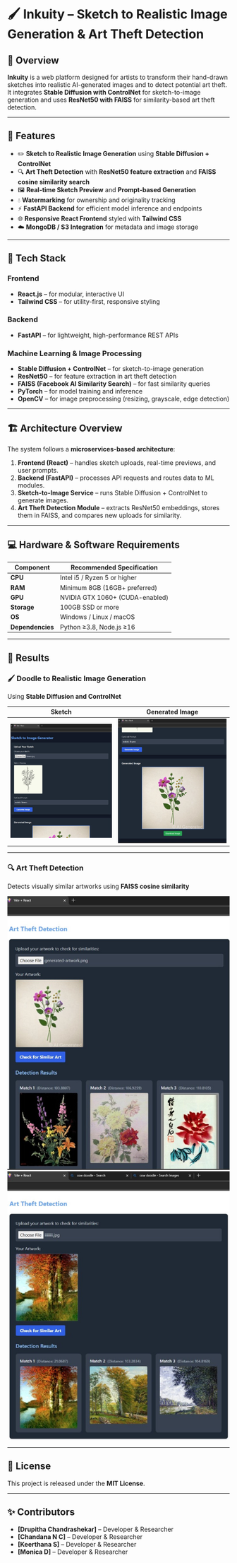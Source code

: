 # 🖌️ Inkuity – Sketch to Realistic Image Generation & Art Theft Detection

## 🎨 Overview  
**Inkuity** is a web platform designed for artists to transform their hand-drawn sketches into realistic AI-generated images and to detect potential art theft.  
It integrates **Stable Diffusion with ControlNet** for sketch-to-image generation and uses **ResNet50 with FAISS** for similarity-based art theft detection.

---

## 🚀 Features
- ✏️ **Sketch to Realistic Image Generation** using **Stable Diffusion + ControlNet**
- 🔍 **Art Theft Detection** with **ResNet50 feature extraction** and **FAISS cosine similarity search**
- 🖼️ **Real-time Sketch Preview** and **Prompt-based Generation**
- 💧 **Watermarking** for ownership and originality tracking
- ⚡ **FastAPI Backend** for efficient model inference and endpoints
- 🌐 **Responsive React Frontend** styled with **Tailwind CSS**
- ☁️ **MongoDB / S3 Integration** for metadata and image storage

---

## 🧩 Tech Stack

### **Frontend**
- **React.js** – for modular, interactive UI  
- **Tailwind CSS** – for utility-first, responsive styling  

### **Backend**
- **FastAPI** – for lightweight, high-performance REST APIs  

### **Machine Learning & Image Processing**
- **Stable Diffusion + ControlNet** – for sketch-to-image generation  
- **ResNet50** – for feature extraction in art theft detection  
- **FAISS (Facebook AI Similarity Search)** – for fast similarity queries  
- **PyTorch** – for model training and inference  
- **OpenCV** – for image preprocessing (resizing, grayscale, edge detection)

---

## 🏗️ Architecture Overview  

The system follows a **microservices-based architecture**:

1. **Frontend (React)** – handles sketch uploads, real-time previews, and user prompts.  
2. **Backend (FastAPI)** – processes API requests and routes data to ML modules.  
3. **Sketch-to-Image Service** – runs Stable Diffusion + ControlNet to generate images.  
4. **Art Theft Detection Module** – extracts ResNet50 embeddings, stores them in FAISS, and compares new uploads for similarity.  

---

## 💻 Hardware & Software Requirements

| Component | Recommended Specification |
|------------|----------------------------|
| **CPU** | Intel i5 / Ryzen 5 or higher |
| **RAM** | Minimum 8GB (16GB+ preferred) |
| **GPU** | NVIDIA GTX 1060+ (CUDA-enabled) |
| **Storage** | 100GB SSD or more |
| **OS** | Windows / Linux / macOS |
| **Dependencies** | Python ≥3.8, Node.js ≥16 |

---

## 📸 Results

### 🖌️ Doodle to Realistic Image Generation  
Using **Stable Diffusion and ControlNet**

| Sketch | Generated Image |
|--------|-----------------|
| ![Sketch](results/img1.jpg) | ![Generated Image](results/img2.jpg) |

---

### 🔍 Art Theft Detection  
Detects visually similar artworks using **FAISS cosine similarity**

![Example 1](results/img3.jpg)
![Example 2](results/img4.jpg)

---

## 🧾 License  
This project is released under the **MIT License**.

---

## ✨ Contributors  
- **[Drupitha Chandrashekar]** – Developer & Researcher
- **[Chandana N C]** – Developer & Researcher
- **[Keerthana S]** – Developer & Researcher
- **[Monica D]** – Developer & Researcher

